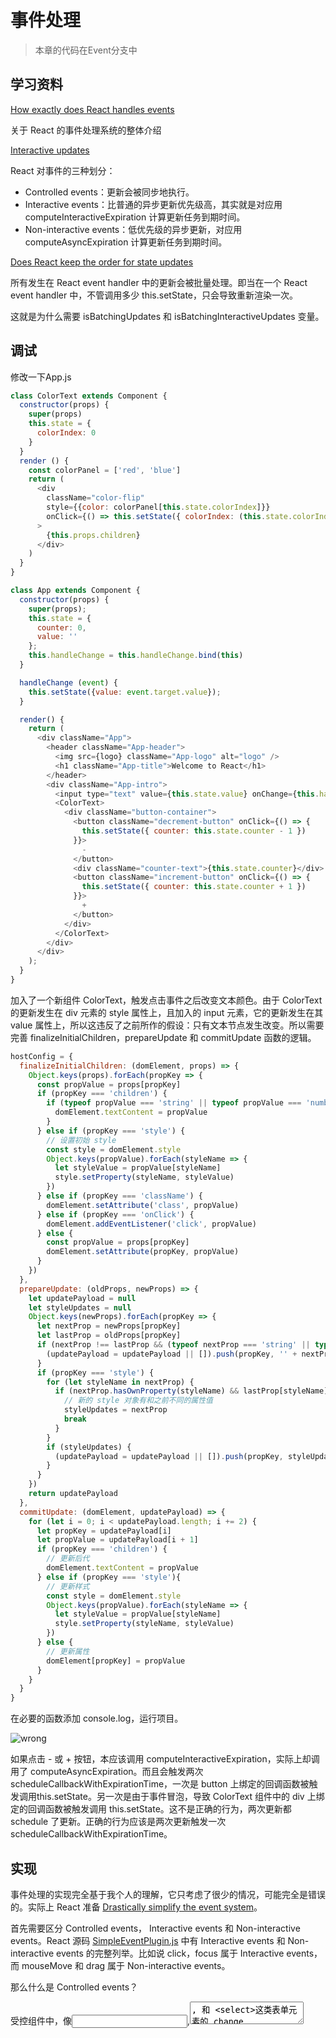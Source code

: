 # 事件处理
>本章的代码在Event分支中
## 学习资料
[How exactly does React handles events](https://levelup.gitconnected.com/how-exactly-does-react-handles-events-71e8b5e359f2)

关于 React 的事件处理系统的整体介绍

[Interactive updates](https://github.com/facebook/react/pull/12100)

React 对事件的三种划分：

* Controlled events：更新会被同步地执行。
* Interactive events：比普通的异步更新优先级高，其实就是对应用 computeInteractiveExpiration 计算更新任务到期时间。
* Non-interactive events：低优先级的异步更新，对应用 computeAsyncExpiration 计算更新任务到期时间。

[Does React keep the order for state updates](https://stackoverflow.com/questions/48563650/does-react-keep-the-order-for-state-updates#)

所有发生在 React event handler 中的更新会被批量处理。即当在一个 React event handler 中，不管调用多少 this.setState，只会导致重新渲染一次。

这就是为什么需要 isBatchingUpdates 和 isBatchingInteractiveUpdates 变量。

## 调试

修改一下App.js
```javascript
class ColorText extends Component {
  constructor(props) {
    super(props)
    this.state = {
      colorIndex: 0
    }
  }
  render () {
    const colorPanel = ['red', 'blue']
    return (
      <div
        className="color-flip"
        style={{color: colorPanel[this.state.colorIndex]}}
        onClick={() => this.setState({ colorIndex: (this.state.colorIndex + 1) % colorPanel.length })}
      >
        {this.props.children}
      </div>
    )
  }
}

class App extends Component {
  constructor(props) {
    super(props);
    this.state = {
      counter: 0,
      value: ''
    };
    this.handleChange = this.handleChange.bind(this)
  }

  handleChange (event) {
    this.setState({value: event.target.value});
  }

  render() {
    return (
      <div className="App">
        <header className="App-header">
          <img src={logo} className="App-logo" alt="logo" />
          <h1 className="App-title">Welcome to React</h1>
        </header>
        <div className="App-intro">
          <input type="text" value={this.state.value} onChange={this.handleChange} />
          <ColorText>      
            <div className="button-container">
              <button className="decrement-button" onClick={() => {
                this.setState({ counter: this.state.counter - 1 })
              }}>
                -
              </button>
              <div className="counter-text">{this.state.counter}</div>
              <button className="increment-button" onClick={() => {
                this.setState({ counter: this.state.counter + 1 })
              }}>
                +
              </button>
            </div>
          </ColorText>
        </div>
      </div>
    );
  }
}
```

加入了一个新组件 ColorText，触发点击事件之后改变文本颜色。由于 ColorText 的更新发生在 div 元素的 style 属性上，且加入的 input 元素，它的更新发生在其 value 属性上，所以这违反了之前所作的假设：只有文本节点发生改变。所以需要完善 finalizeInitialChildren，prepareUpdate 和 commitUpdate 函数的逻辑。

```javascript
hostConfig = {
  finalizeInitialChildren: (domElement, props) => {
    Object.keys(props).forEach(propKey => {
      const propValue = props[propKey]
      if (propKey === 'children') {
        if (typeof propValue === 'string' || typeof propValue === 'number') {
          domElement.textContent = propValue
        }
      } else if (propKey === 'style') {
        // 设置初始 style
        const style = domElement.style
        Object.keys(propValue).forEach(styleName => {
          let styleValue = propValue[styleName]
          style.setProperty(styleName, styleValue)
        })
      } else if (propKey === 'className') {
        domElement.setAttribute('class', propValue)
      } else if (propKey === 'onClick') {
        domElement.addEventListener('click', propValue)
      } else {
        const propValue = props[propKey]
        domElement.setAttribute(propKey, propValue)
      }
    })
  },
  prepareUpdate: (oldProps, newProps) => {
    let updatePayload = null
    let styleUpdates = null
    Object.keys(newProps).forEach(propKey => {
      let nextProp = newProps[propKey]
      let lastProp = oldProps[propKey]
      if (nextProp !== lastProp && (typeof nextProp === 'string' || typeof nextProp === 'number')) {
        (updatePayload = updatePayload || []).push(propKey, '' + nextProp)
      }
      if (propKey === 'style') {
        for (let styleName in nextProp) {
          if (nextProp.hasOwnProperty(styleName) && lastProp[styleName] !== nextProp[styleName]) {
            // 新的 style 对象有和之前不同的属性值
            styleUpdates = nextProp
            break
          }
        }
        if (styleUpdates) {
          (updatePayload = updatePayload || []).push(propKey, styleUpdates)
        }
      }
    })
    return updatePayload
  },
  commitUpdate: (domElement, updatePayload) => {
    for (let i = 0; i < updatePayload.length; i += 2) {
      let propKey = updatePayload[i]
      let propValue = updatePayload[i + 1]
      if (propKey === 'children') {
        // 更新后代
        domElement.textContent = propValue
      } else if (propKey === 'style'){
        // 更新样式
        const style = domElement.style
        Object.keys(propValue).forEach(styleName => {
          let styleValue = propValue[styleName]
          style.setProperty(styleName, styleValue)
        })
      } else {
        // 更新属性
        domElement[propKey] = propValue
      }
    }
  }
}
```

在必要的函数添加 console.log，运行项目。

![wrong](event_wrong.PNG)

如果点击 - 或 + 按钮，本应该调用 computeInteractiveExpiration，实际上却调用了 computeAsyncExpiration。而且会触发两次 scheduleCallbackWithExpirationTime，一次是 button 上绑定的回调函数被触发调用this.setState。另一次是由于事件冒泡，导致 ColorText 组件中的 div 上绑定的回调函数被触发调用 this.setState。这不是正确的行为，两次更新都 schedule 了更新。正确的行为应该是两次更新触发一次 scheduleCallbackWithExpirationTime。

## 实现

事件处理的实现完全基于我个人的理解，它只考虑了很少的情况，可能完全是错误的。实际上 React 准备 [Drastically simplify the event system](https://github.com/facebook/react/issues/13525)。

首先需要区分 Controlled events， Interactive events 和 Non-interactive events。React 源码 [SimpleEventPlugin.js](https://github.com/facebook/react/blob/master/packages/react-dom/src/events/SimpleEventPlugin.js) 中有 Interactive events 和 Non-interactive events 的完整列举。比如说 click，focus 属于 Interactive events，而 mouseMove 和 drag 属于 Non-interactive events。

那么什么是 Controlled events？

受控组件中，像<input>,<textarea>, 和 <select>这类表单元素的 change 事件是一个 Controlled event。

